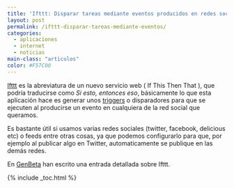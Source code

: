 ```yaml
---
title: 'Ifttt: Disparar tareas mediante eventos producidos en redes sociales'
layout: post
permalink: /ifttt-disparar-tareas-mediante-eventos/
categories:
  - aplicaciones
  - internet
  - noticias
main-class: "articulos"
color: #F57C00
---
```

<a target="_blank" href="http://ifttt.com/">Ifttt</a> es la abreviatura de un nuevo servicio web ( If This Then That ), que podría traducirse como *Si esto, entonces eso*, básicamente lo que esta aplicación hace es generar unos [triggers][1] o disparadores para que se ejecuten al producirse un evento en cualquiera de la red social que queramos.

<!--ad-->


Es bastante útil si usamos varias redes sociales (twitter, facebook, delicious etc) o feeds entre otras cosas, ya que podemos configurarlo para que, por ejemplo al publicar algo en Twitter, automaticamente se publique en las demás redes.

En <a target="_blank" href="http://www.genbeta.com/a-fondo/a-fondo-ifttt-alarmas-activadas-mediante-eventos-de-las-redes-sociales">GenBeta</a> han escrito una entrada detallada sobre Ifttt.



 [1]: http://es.wikipedia.org/wiki/Trigger_(base_de_datos)

{% include _toc.html %}
